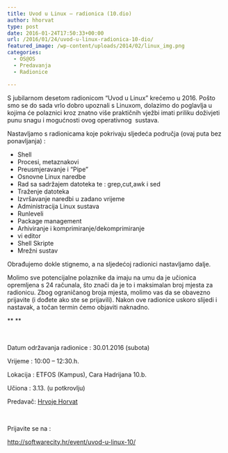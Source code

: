 ```yaml
---
title: Uvod u Linux – radionica (10.dio)
author: hhorvat
type: post
date: 2016-01-24T17:50:33+00:00
url: /2016/01/24/uvod-u-linux-radionica-10-dio/
featured_image: /wp-content/uploads/2014/02/linux_img.png
categories:
  - OS@OS
  - Predavanja
  - Radionice

---
```

S jubilarnom desetom radionicom “Uvod u Linux” krećemo u 2016. Pošto smo se do sada vrlo dobro upoznali s Linuxom, dolazimo do poglavlja u kojima će polaznici kroz znatno više praktičnih vježbi imati priliku doživjeti punu snagu i mogućnosti ovog operativnog  sustava.

Nastavljamo s radionicama koje pokrivaju sljedeća područja (ovaj puta bez ponavljanja) :

  * Shell
  * Procesi, metaznakovi
  * Preusmjeravanje i “Pipe”
  * Osnovne Linux naredbe
  * Rad sa sadržajem datoteka te : grep,cut,awk i sed
  * Traženje datoteka
  * Izvršavanje naredbi u zadano vrijeme
  * Administracija Linux sustava
  * Runleveli
  * Package management
  * Arhiviranje i komprimiranje/dekomprimiranje
  * vi editor
  * Shell Skripte
  * Mrežni sustav

Obrađujemo dokle stignemo, a na sljedećoj radionici nastavljamo dalje.

Molimo sve potencijalne polaznike da imaju na umu da je učionica opremljena s 24 računala, što znači da je to i maksimalan broj mjesta za radionicu. Zbog ograničanog broja mjesta, molimo vas da se obavezno prijavite (i dođete ako ste se prijavili). Nakon ove radionice uskoro slijedi i nastavak, a točan termin ćemo objaviti naknadno.

** **

&nbsp;

Datum održavanja radionice : 30.01.2016 (subota)

Vrijeme : 10:00 &#8211; 12:30.h.

Lokacija : ETFOS (Kampus), Cara Hadrijana 10.b.
  
Učiona : 3.13. (u potkrovlju)

Predavač: [Hrvoje Horvat][1]

&nbsp;

Prijavite se na :

<http://softwarecity.hr/event/uvod-u-linux-10/>

 [1]: https://hr.linkedin.com/in/hrvoje-horvat-48477b1